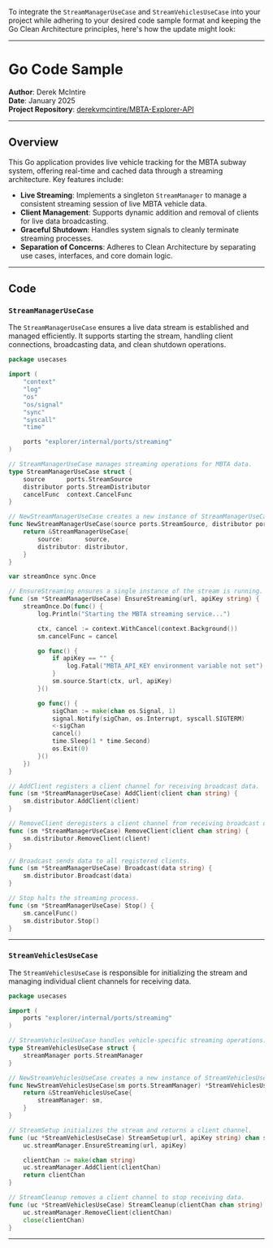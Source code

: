 To integrate the `StreamManagerUseCase` and `StreamVehiclesUseCase` into your project while adhering to your desired code sample format and keeping the Go Clean Architecture principles, here's how the update might look:

---

# Go Code Sample

**Author**: Derek McIntire  
**Date**: January 2025  
**Project Repository**: [derekvmcintire/MBTA-Explorer-API](https://github.com/derekvmcintire/MBTA-Explorer-API)

---

## Overview

This Go application provides live vehicle tracking for the MBTA subway system, offering real-time and cached data through a streaming architecture. Key features include:

- **Live Streaming**: Implements a singleton `StreamManager` to manage a consistent streaming session of live MBTA vehicle data.
- **Client Management**: Supports dynamic addition and removal of clients for live data broadcasting.
- **Graceful Shutdown**: Handles system signals to cleanly terminate streaming processes.
- **Separation of Concerns**: Adheres to Clean Architecture by separating use cases, interfaces, and core domain logic.

---

## Code

### **`StreamManagerUseCase`**

The `StreamManagerUseCase` ensures a live data stream is established and managed efficiently. It supports starting the stream, handling client connections, broadcasting data, and clean shutdown operations.

```go
package usecases

import (
	"context"
	"log"
	"os"
	"os/signal"
	"sync"
	"syscall"
	"time"

	ports "explorer/internal/ports/streaming"
)

// StreamManagerUseCase manages streaming operations for MBTA data.
type StreamManagerUseCase struct {
	source      ports.StreamSource
	distributor ports.StreamDistributor
	cancelFunc  context.CancelFunc
}

// NewStreamManagerUseCase creates a new instance of StreamManagerUseCase.
func NewStreamManagerUseCase(source ports.StreamSource, distributor ports.StreamDistributor) *StreamManagerUseCase {
	return &StreamManagerUseCase{
		source:      source,
		distributor: distributor,
	}
}

var streamOnce sync.Once

// EnsureStreaming ensures a single instance of the stream is running.
func (sm *StreamManagerUseCase) EnsureStreaming(url, apiKey string) {
	streamOnce.Do(func() {
		log.Println("Starting the MBTA streaming service...")

		ctx, cancel := context.WithCancel(context.Background())
		sm.cancelFunc = cancel

		go func() {
			if apiKey == "" {
				log.Fatal("MBTA_API_KEY environment variable not set")
			}
			sm.source.Start(ctx, url, apiKey)
		}()

		go func() {
			sigChan := make(chan os.Signal, 1)
			signal.Notify(sigChan, os.Interrupt, syscall.SIGTERM)
			<-sigChan
			cancel()
			time.Sleep(1 * time.Second)
			os.Exit(0)
		}()
	})
}

// AddClient registers a client channel for receiving broadcast data.
func (sm *StreamManagerUseCase) AddClient(client chan string) {
	sm.distributor.AddClient(client)
}

// RemoveClient deregisters a client channel from receiving broadcast data.
func (sm *StreamManagerUseCase) RemoveClient(client chan string) {
	sm.distributor.RemoveClient(client)
}

// Broadcast sends data to all registered clients.
func (sm *StreamManagerUseCase) Broadcast(data string) {
	sm.distributor.Broadcast(data)
}

// Stop halts the streaming process.
func (sm *StreamManagerUseCase) Stop() {
	sm.cancelFunc()
	sm.distributor.Stop()
}
```

---

### **`StreamVehiclesUseCase`**

The `StreamVehiclesUseCase` is responsible for initializing the stream and managing individual client channels for receiving data.

```go
package usecases

import (
	ports "explorer/internal/ports/streaming"
)

// StreamVehiclesUseCase handles vehicle-specific streaming operations.
type StreamVehiclesUseCase struct {
	streamManager ports.StreamManager
}

// NewStreamVehiclesUseCase creates a new instance of StreamVehiclesUseCase.
func NewStreamVehiclesUseCase(sm ports.StreamManager) *StreamVehiclesUseCase {
	return &StreamVehiclesUseCase{
		streamManager: sm,
	}
}

// StreamSetup initializes the stream and returns a client channel.
func (uc *StreamVehiclesUseCase) StreamSetup(url, apiKey string) chan string {
	uc.streamManager.EnsureStreaming(url, apiKey)

	clientChan := make(chan string)
	uc.streamManager.AddClient(clientChan)
	return clientChan
}

// StreamCleanup removes a client channel to stop receiving data.
func (uc *StreamVehiclesUseCase) StreamCleanup(clientChan chan string) {
	uc.streamManager.RemoveClient(clientChan)
	close(clientChan)
}
```

---
